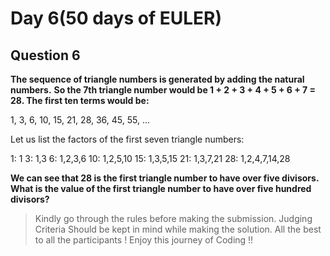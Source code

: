 # Day 6(50 days of EULER)

## Question 6

**The sequence of triangle numbers is generated by adding the natural numbers.**
**So the 7th triangle number would be 1 + 2 + 3 + 4 + 5 + 6 + 7 = 28. The first ten terms would be:**

1, 3, 6, 10, 15, 21, 28, 36, 45, 55, ...

Let us list the factors of the first seven triangle numbers:

 1: 1
 3: 1,3
 6: 1,2,3,6
10: 1,2,5,10
15: 1,3,5,15
21: 1,3,7,21
28: 1,2,4,7,14,28

**We can see that 28 is the first triangle number to have over five divisors.**
**What is the value of the first triangle number to have over five hundred divisors?**

> Kindly go through the rules before making the submission.
>Judging Criteria Should be kept in mind while making the solution.
>All the best to all the participants ! Enjoy this journey of Coding !!
